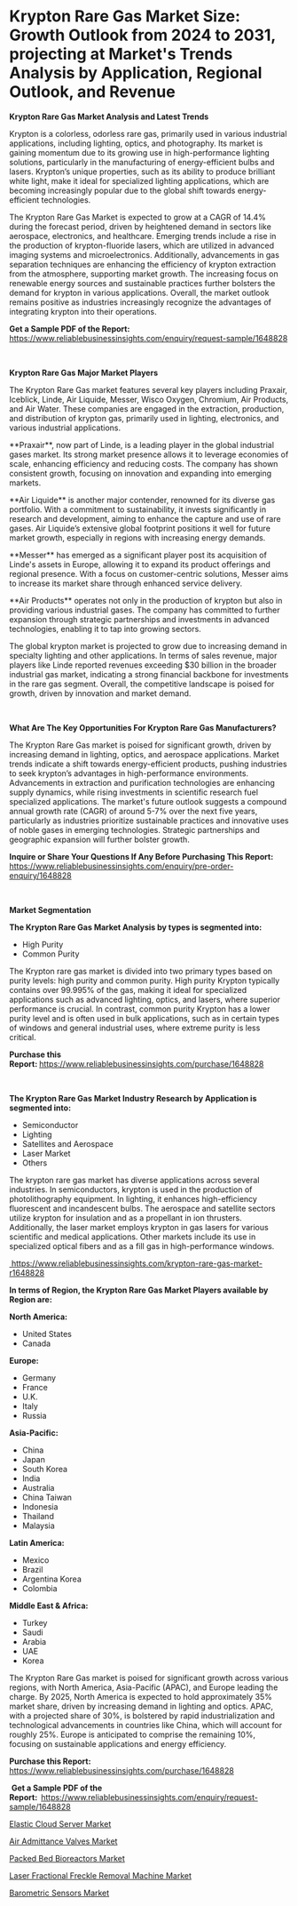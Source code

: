 <p><h1>Krypton Rare Gas Market Size: Growth Outlook from 2024 to 2031, projecting at Market's Trends Analysis by Application, Regional Outlook, and Revenue</h1></p><p><strong>Krypton Rare Gas Market Analysis and Latest Trends</strong></p>
<p><p>Krypton is a colorless, odorless rare gas, primarily used in various industrial applications, including lighting, optics, and photography. Its market is gaining momentum due to its growing use in high-performance lighting solutions, particularly in the manufacturing of energy-efficient bulbs and lasers. Krypton’s unique properties, such as its ability to produce brilliant white light, make it ideal for specialized lighting applications, which are becoming increasingly popular due to the global shift towards energy-efficient technologies.</p><p>The Krypton Rare Gas Market is expected to grow at a CAGR of 14.4% during the forecast period, driven by heightened demand in sectors like aerospace, electronics, and healthcare. Emerging trends include a rise in the production of krypton-fluoride lasers, which are utilized in advanced imaging systems and microelectronics. Additionally, advancements in gas separation techniques are enhancing the efficiency of krypton extraction from the atmosphere, supporting market growth. The increasing focus on renewable energy sources and sustainable practices further bolsters the demand for krypton in various applications. Overall, the market outlook remains positive as industries increasingly recognize the advantages of integrating krypton into their operations.</p></p>
<p><strong>Get a Sample PDF of the Report:&nbsp;</strong> <a href="https://www.reliablebusinessinsights.com/enquiry/request-sample/1648828?utm_campaign=48&utm_medium=2&utm_source=Github&utm_content=ia&utm_term=19102024&utm_id=krypton-rare-gas">https://www.reliablebusinessinsights.com/enquiry/request-sample/1648828</a></p>
<p>&nbsp;</p>
<p><strong>Krypton Rare Gas Major Market Players</strong></p>
<p><p>The Krypton Rare Gas market features several key players including Praxair, Iceblick, Linde, Air Liquide, Messer, Wisco Oxygen, Chromium, Air Products, and Air Water. These companies are engaged in the extraction, production, and distribution of krypton gas, primarily used in lighting, electronics, and various industrial applications.</p><p>**Praxair**, now part of Linde, is a leading player in the global industrial gases market. Its strong market presence allows it to leverage economies of scale, enhancing efficiency and reducing costs. The company has shown consistent growth, focusing on innovation and expanding into emerging markets.</p><p>**Air Liquide** is another major contender, renowned for its diverse gas portfolio. With a commitment to sustainability, it invests significantly in research and development, aiming to enhance the capture and use of rare gases. Air Liquide’s extensive global footprint positions it well for future market growth, especially in regions with increasing energy demands.</p><p>**Messer** has emerged as a significant player post its acquisition of Linde's assets in Europe, allowing it to expand its product offerings and regional presence. With a focus on customer-centric solutions, Messer aims to increase its market share through enhanced service delivery.</p><p>**Air Products** operates not only in the production of krypton but also in providing various industrial gases. The company has committed to further expansion through strategic partnerships and investments in advanced technologies, enabling it to tap into growing sectors.</p><p>The global krypton market is projected to grow due to increasing demand in specialty lighting and other applications. In terms of sales revenue, major players like Linde reported revenues exceeding $30 billion in the broader industrial gas market, indicating a strong financial backbone for investments in the rare gas segment. Overall, the competitive landscape is poised for growth, driven by innovation and market demand.</p></p>
<p>&nbsp;</p>
<p><strong>What Are The Key Opportunities For Krypton Rare Gas Manufacturers?</strong></p>
<p><p>The Krypton Rare Gas market is poised for significant growth, driven by increasing demand in lighting, optics, and aerospace applications. Market trends indicate a shift towards energy-efficient products, pushing industries to seek krypton’s advantages in high-performance environments. Advancements in extraction and purification technologies are enhancing supply dynamics, while rising investments in scientific research fuel specialized applications. The market's future outlook suggests a compound annual growth rate (CAGR) of around 5-7% over the next five years, particularly as industries prioritize sustainable practices and innovative uses of noble gases in emerging technologies. Strategic partnerships and geographic expansion will further bolster growth.</p></p>
<p><strong>Inquire or Share Your Questions If Any Before Purchasing This Report:</strong> <a href="https://www.reliablebusinessinsights.com/enquiry/pre-order-enquiry/1648828?utm_campaign=48&utm_medium=2&utm_source=Github&utm_content=ia&utm_term=19102024&utm_id=krypton-rare-gas">https://www.reliablebusinessinsights.com/enquiry/pre-order-enquiry/1648828</a></p>
<p>&nbsp;</p>
<p><strong>Market Segmentation</strong></p>
<p><strong>The Krypton Rare Gas Market Analysis by types is segmented into:</strong></p>
<p><ul><li>High Purity</li><li>Common Purity</li></ul></p>
<p><p>The Krypton rare gas market is divided into two primary types based on purity levels: high purity and common purity. High purity Krypton typically contains over 99.995% of the gas, making it ideal for specialized applications such as advanced lighting, optics, and lasers, where superior performance is crucial. In contrast, common purity Krypton has a lower purity level and is often used in bulk applications, such as in certain types of windows and general industrial uses, where extreme purity is less critical.</p></p>
<p><strong>Purchase this Report:&nbsp;</strong><a href="https://www.reliablebusinessinsights.com/purchase/1648828?utm_campaign=48&utm_medium=2&utm_source=Github&utm_content=ia&utm_term=19102024&utm_id=krypton-rare-gas">https://www.reliablebusinessinsights.com/purchase/1648828</a></p>
<p>&nbsp;</p>
<p><strong>The Krypton Rare Gas Market Industry Research by Application is segmented into:</strong></p>
<p><ul><li>Semiconductor</li><li>Lighting</li><li>Satellites and Aerospace</li><li>Laser Market</li><li>Others</li></ul></p>
<p><p>The krypton rare gas market has diverse applications across several industries. In semiconductors, krypton is used in the production of photolithography equipment. In lighting, it enhances high-efficiency fluorescent and incandescent bulbs. The aerospace and satellite sectors utilize krypton for insulation and as a propellant in ion thrusters. Additionally, the laser market employs krypton in gas lasers for various scientific and medical applications. Other markets include its use in specialized optical fibers and as a fill gas in high-performance windows.</p></p>
<p><a href="https://www.reliablebusinessinsights.com/krypton-rare-gas-market-r1648828?utm_campaign=48&utm_medium=2&utm_source=Github&utm_content=ia&utm_term=19102024&utm_id=krypton-rare-gas">&nbsp;https://www.reliablebusinessinsights.com/krypton-rare-gas-market-r1648828</a></p>
<p><strong>In terms of Region, the Krypton Rare Gas Market Players available by Region are:</strong></p>
<p>
    <p> <strong> North America: </strong>
        <ul>
            <li>United States</li>
            <li>Canada</li>
        </ul>
        </p> 
    <p> <strong> Europe: </strong>
        <ul>
            <li>Germany</li>
            <li>France</li>
            <li>U.K.</li>
            <li>Italy</li>
            <li>Russia</li>
        </ul>
        </p> 
    <p> <strong> Asia-Pacific: </strong>
        <ul>
            <li>China</li>
            <li>Japan</li>
            <li>South Korea</li>
            <li>India</li>
            <li>Australia</li>
            <li>China Taiwan</li>
            <li>Indonesia</li>
            <li>Thailand</li>
            <li>Malaysia</li>
        </ul>
        </p> 
    <p> <strong> Latin America: </strong>
        <ul>
            <li>Mexico</li>
            <li>Brazil</li>
            <li>Argentina Korea</li>
            <li>Colombia</li>
        </ul>
        </p> 
    <p> <strong> Middle East & Africa: </strong>
        <ul>
            <li>Turkey</li>
            <li>Saudi</li>
            <li>Arabia</li>
            <li>UAE</li>
            <li>Korea</li>
        </ul>
    </p>
    </p>
<p><p>The Krypton Rare Gas market is poised for significant growth across various regions, with North America, Asia-Pacific (APAC), and Europe leading the charge. By 2025, North America is expected to hold approximately 35% market share, driven by increasing demand in lighting and optics. APAC, with a projected share of 30%, is bolstered by rapid industrialization and technological advancements in countries like China, which will account for roughly 25%. Europe is anticipated to comprise the remaining 10%, focusing on sustainable applications and energy efficiency.</p></p>
<p><strong>Purchase this Report: </strong><a href="https://www.reliablebusinessinsights.com/purchase/1648828?utm_campaign=48&utm_medium=2&utm_source=Github&utm_content=ia&utm_term=19102024&utm_id=krypton-rare-gas">https://www.reliablebusinessinsights.com/purchase/1648828</a></p>
<p>&nbsp;<strong>Get a Sample PDF of the Report:&nbsp;&nbsp;</strong><a href="https://www.reliablebusinessinsights.com/enquiry/request-sample/1648828?utm_campaign=48&utm_medium=2&utm_source=Github&utm_content=ia&utm_term=19102024&utm_id=krypton-rare-gas">https://www.reliablebusinessinsights.com/enquiry/request-sample/1648828</a></p>
<p><strong></strong></p>
<p><p><a href="https://www.linkedin.com/pulse/global-elastic-cloud-server-market-focus-application-end-use-d24ie?utm_campaign=48&utm_medium=2&utm_source=Github&utm_content=ia&utm_term=19102024&utm_id=krypton-rare-gas">Elastic Cloud Server Market</a></p><p><a href="https://issuu.com/reportprime-2/docs/air-admittance-valves-market-size-2_79faca78ea42b5?utm_campaign=48&utm_medium=2&utm_source=Github&utm_content=ia&utm_term=19102024&utm_id=krypton-rare-gas">Air Admittance Valves Market</a></p><p><a href="https://issuu.com/reportprime-2/docs/packed-bed-bioreactors-market-size-_d83ba194e919b4?utm_campaign=48&utm_medium=2&utm_source=Github&utm_content=ia&utm_term=19102024&utm_id=krypton-rare-gas">Packed Bed Bioreactors Market</a></p><p><a href="https://github.com/azucena6lzcou/Market-Research-Report-List-1/blob/main/laser-fractional-freckle-removal-machine-market.md?utm_campaign=48&utm_medium=2&utm_source=Github&utm_content=ia&utm_term=19102024&utm_id=krypton-rare-gas">Laser Fractional Freckle Removal Machine Market</a></p><p><a href="https://www.linkedin.com/pulse/in-depth-analysis-global-barometric-sensors-market-scope-its-woukf?utm_campaign=48&utm_medium=2&utm_source=Github&utm_content=ia&utm_term=19102024&utm_id=krypton-rare-gas">Barometric Sensors Market</a></p></p>